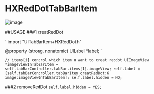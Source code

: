 # HXRedDotTabBarItem

![image](https://github.com/Zzzard/HXRedDotTabBarItem/blob/master/demo111.gif)


##USAGE 
###1 creatRedDot

`
import "UITabBarItem+HXRedDot.h"

@property (strong, nonatomic) UILabel *label;
`


`
// items[i] control which item u want to creat reddot
UIImageView *imageViewInTabBarItem = self.tabBarController.tabBar.items[1].imageView;
self.label = [self.tabBarController.tabBarItem creatRedDot:6 image:imageViewInTabBarItem];
self.label.hidden = NO;
`

###2 removeRedDot
`
self.label.hidden = YES;
`

